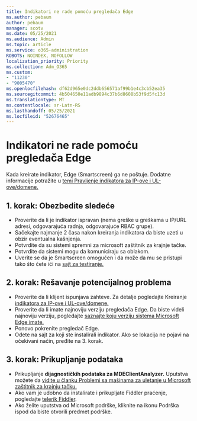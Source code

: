```yaml
---
title: Indikatori ne rade pomoću pregledača Edge
ms.author: pebaum
author: pebaum
manager: scotv
ms.date: 05/25/2021
ms.audience: Admin
ms.topic: article
ms.service: o365-administration
ROBOTS: NOINDEX, NOFOLLOW
localization_priority: Priority
ms.collection: Adm_O365
ms.custom:
- "11230"
- "9005470"
ms.openlocfilehash: df62d965e0dc2ddb656571af99b1e4c3cb52ea35
ms.sourcegitcommit: 4b504650e11adb9894c37b6d8608b53f9d5fc13d
ms.translationtype: MT
ms.contentlocale: sr-Latn-RS
ms.lasthandoff: 05/25/2021
ms.locfileid: "52676465"
---
```

# <a name="indicators-dont-work-using-edge-browser"></a>Indikatori ne rade pomoću pregledača Edge

Kada kreirate indikator, Edge (Smartscreen) ga ne poštuje. Dodatne informacije potražite u [temi Pravljenje indikatora za IP-ove i UL-ove/domene.](/microsoft-365/security/defender-endpoint/indicator-ip-domain)

## <a name="step-1-ensure-the-following"></a>1. korak: Obezbedite sledeće

- Proverite da li je indikator ispravan (nema greške u greškama u IP/URL adresi, odgovarajuća radnja, odgovarajuće RBAC grupe).
- Sačekajte najmanje 2 časa nakon kreiranja indikatora da biste uzeti u obzir eventualna kašnjenja.
- Potvrdite da su sistemi spremni za microsoft zaštitnik za krajnje tačke.
- Potvrdite da sistemi mogu da komuniciraju sa oblakom.
- Uverite se da je Smartscreen omogućen i da može da mu se pristupi tako što ćete ići na [sajt za testiranje.](https://demo.smartscreen.msft.net)

## <a name="step-2-troubleshoot-the-potential-issue"></a>2. korak: Rešavanje potencijalnog problema

- Proverite da li klijent ispunjava zahteve. Za detalje pogledajte Kreiranje [indikatora za IP-ove i UL-ove/domene.](/microsoft-365/security/defender-endpoint/indicator-ip-domain)
- Proverite da li imate najnoviju verziju pregledača Edge. Da biste videli najnoviju verziju, pogledajte [saznajte koju verziju sistema Microsoft Edge imate.](https://support.microsoft.com/microsoft-edge/find-out-which-version-of-microsoft-edge-you-have-c726bee8-c42e-e472-e954-4cf5123497eb)
- Ponovo pokrenite pregledač Edge.
- Odete na sajt za koji ste instalirali indikator. Ako se lokacija ne pojavi na očekivani način, pređite na 3. korak. 

## <a name="step-3-collect-data"></a>3. korak: Prikupljanje podataka

- Prikupljanje **dijagnostičkih podataka za MDEClientAnalyzer.** Uputstva možete da [vidite u članku Problemi sa mašinama za uletanje u Microsoft zaštitnik za krajnju tačku.](issues-with-onboarding-machines.md)
- Ako vam je udobno da instalirate i prikupljate Fiddler praćenje, pogledajte [telerik Fiddler](http://www.telerik.com/fiddler).
- Ako želite uputstva od Microsoft podrške, kliknite na ikonu Podrška ispod da biste otvorili predmet podrške.
